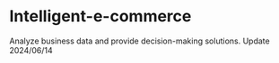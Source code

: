 # Intelligent-e-commerce
Analyze business data and provide decision-making solutions.
Update 2024/06/14
